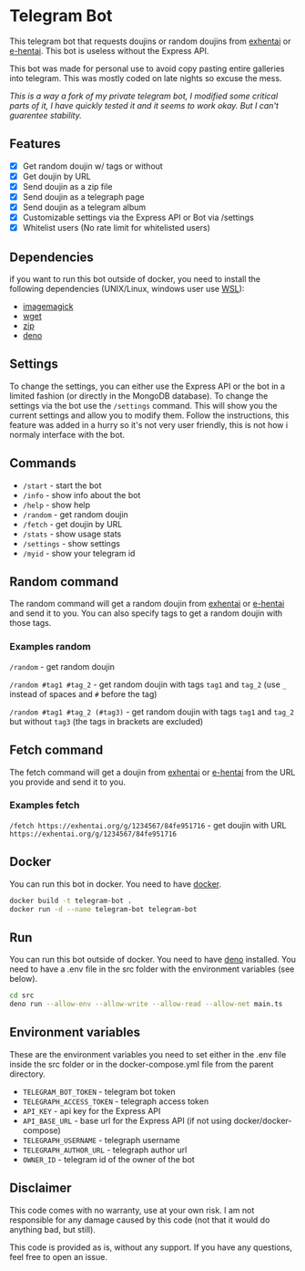 # Telegram Bot

This telegram bot that requests doujins or random doujins from [exhentai](https://exhentai.org/) or [e-hentai](https://e-hentai.org). This bot is useless without the Express API.

This bot was made for personal use to avoid copy pasting entire galleries into telegram. This was mostly coded on late nights so excuse the mess.

*This is a way a fork of my private telegram bot, I modified some critical parts of it, I have quickly tested it and it seems to work okay. But I can't guarentee stability.*

## Features

- [x] Get random doujin w/ tags or without
- [x] Get doujin by URL
- [x] Send doujin as a zip file
- [x] Send doujin as a telegraph page
- [x] Send doujin as a telegram album
- [x] Customizable settings via the Express API or Bot via /settings
- [x] Whitelist users (No rate limit for whitelisted users)

## Dependencies

if you want to run this bot outside of docker, you need to install the following dependencies (UNIX/Linux, windows user use [WSL](https://learn.microsoft.com/en-us/windows/wsl/install)):

- [imagemagick](https://imagemagick.org/index.php)
- [wget](https://www.gnu.org/software/wget/)
- [zip](https://linux.die.net/man/1/zip)
- [deno](https://deno.land/)

## Settings

To change the settings, you can either use the Express API or the bot in a limited fashion (or directly in the MongoDB database). To change the settings via the bot use the `/settings` command. This will show you the current settings and allow you to modify them. Follow the instructions, this feature was added in a hurry so it's not very user friendly, this is not how i normaly interface with the bot.



## Commands

- `/start` - start the bot
- `/info` - show info about the bot
- `/help` - show help
- `/random` - get random doujin
- `/fetch` - get doujin by URL
- `/stats` - show usage stats
- `/settings` - show settings
- `/myid` - show your telegram id

## Random command

The random command will get a random doujin from [exhentai](https://exhentai.org/) or [e-hentai](https://e-hentai.org) and send it to you. You can also specify tags to get a random doujin with those tags.

### Examples random

`/random` - get random doujin

`/random #tag1 #tag_2` - get random doujin with tags `tag1` and `tag_2` (use `_` instead of spaces and `#` before the tag)

`/random #tag1 #tag_2 (#tag3)` - get random doujin with tags `tag1` and `tag_2` but without `tag3` (the tags in brackets are excluded)

## Fetch command

The fetch command will get a doujin from [exhentai](https://exhentai.org/) or [e-hentai](https://e-hentai.org) from the URL you provide and send it to you.

### Examples fetch

`/fetch https://exhentai.org/g/1234567/84fe951716` - get doujin with URL `https://exhentai.org/g/1234567/84fe951716`

## Docker

You can run this bot in docker. You need to have [docker](https://www.docker.com/).

```bash
docker build -t telegram-bot .
docker run -d --name telegram-bot telegram-bot
```

## Run

You can run this bot outside of docker. You need to have [deno](https://deno.land/) installed. You need to have a .env file in the src folder with the environment variables (see below).

```bash
cd src
deno run --allow-env --allow-write --allow-read --allow-net main.ts
```

## Environment variables

These are the environment variables you need to set either in the .env file inside the src folder or in the docker-compose.yml file from the parent directory.

- `TELEGRAM_BOT_TOKEN` - telegram bot token
- `TELEGRAPH_ACCESS_TOKEN` - telegraph access token
- `API_KEY` - api key for the Express API
- `API_BASE_URL` - base url for the Express API (if not using docker/docker-compose)
- `TELEGRAPH_USERNAME` - telegraph username
- `TELEGRAPH_AUTHOR_URL` - telegraph author url
- `OWNER_ID` - telegram id of the owner of the bot



## Disclaimer

This code comes with no warranty, use at your own risk. I am not responsible for any damage caused by this code (not that it would do anything bad, but still).

This code is provided as is, without any support. If you have any questions, feel free to open an issue.
